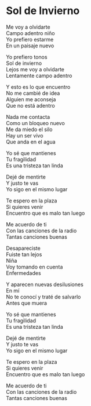 # Sol de Invierno  

Me voy a olvidarte  
Campo adentro niño  
Yo prefiero estarme  
En un paisaje nuevo  

Yo prefiero tonos  
Sol de invierno  
Lejos me voy a olvidarte  
Lentamente campo adentro  

Y esto es lo que encuentro  
No me cambié de idea  
Alguien me aconseja  
Que no está adentro  

Nada me contacta  
Como un bloqueo nuevo  
Me da miedo el silo  
Hay un ser vivo  
Que anda en el agua  

Yo sé que mantienes  
Tu fragilidad  
Es una tristeza tan linda  

Dejé de mentirte  
Y justo te vas  
Yo sigo en el mismo lugar  

Te espero en la plaza  
Si quieres venir  
Encuentro que es malo tan luego  

Me acuerdo de ti  
Con las canciones de la radio  
Tantas canciones buenas  

Desapareciste  
Fuiste tan lejos  
Niña  
Voy tomando en cuenta  
Enfermedades  

Y aparecen nuevas desilusiones  
En mí  
No te conocí y traté de salvarlo  
Antes que muera  

Yo sé que mantienes  
Tu fragilidad  
Es una tristeza tan linda  

Dejé de mentirte  
Y justo te vas  
Yo sigo en el mismo lugar  

Te espero en la plaza  
Si quieres venir  
Encuentro que es malo tan luego  

Me acuerdo de ti  
Con las canciones de la radio  
Tantas canciones buenas  
